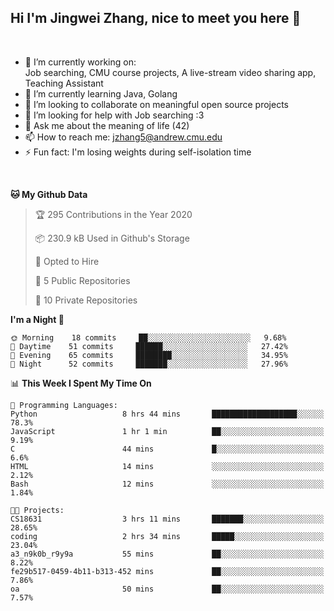 Hi I'm Jingwei Zhang, nice to meet you here 👋
---
<br>


- 🔭 I’m currently working on: <br>
    Job searching, CMU course projects, A live-stream video sharing app, Teaching Assistant
- 🌱 I’m currently learning Java, Golang
- 👯 I’m looking to collaborate on meaningful open source projects
- 🤔 I’m looking for help with Job searching :3
- 💬 Ask me about the meaning of life (42)
- 📫 How to reach me: jzhang5@andrew.cmu.edu
- ⚡ Fun fact: I'm losing weights during self-isolation time
<br>

<!--START_SECTION:waka-->
**🐱 My Github Data** 

> 🏆 295 Contributions in the Year 2020
 > 
> 📦 230.9 kB Used in Github's Storage 
 > 
> 💼 Opted to Hire
 > 
> 📜 5 Public Repositories
 > 
> 🔑 10 Private Repositories 

**I'm a Night 🦉** 

```text
🌞 Morning    18 commits     ██░░░░░░░░░░░░░░░░░░░░░░░   9.68% 
🌆 Daytime    51 commits     ██████░░░░░░░░░░░░░░░░░░░   27.42% 
🌃 Evening    65 commits     ████████░░░░░░░░░░░░░░░░░   34.95% 
🌙 Night      52 commits     ███████░░░░░░░░░░░░░░░░░░   27.96%

```


📊 **This Week I Spent My Time On** 

```text
💬 Programming Languages: 
Python                   8 hrs 44 mins       ███████████████████░░░░░░   78.3% 
JavaScript               1 hr 1 min          ██░░░░░░░░░░░░░░░░░░░░░░░   9.19% 
C                        44 mins             █░░░░░░░░░░░░░░░░░░░░░░░░   6.6% 
HTML                     14 mins             ░░░░░░░░░░░░░░░░░░░░░░░░░   2.12% 
Bash                     12 mins             ░░░░░░░░░░░░░░░░░░░░░░░░░   1.84%

🐱‍💻 Projects: 
CS18631                  3 hrs 11 mins       ███████░░░░░░░░░░░░░░░░░░   28.65% 
coding                   2 hrs 34 mins       █████░░░░░░░░░░░░░░░░░░░░   23.04% 
a3_n9k0b_r9y9a           55 mins             ██░░░░░░░░░░░░░░░░░░░░░░░   8.22% 
fe29b517-0459-4b11-b313-452 mins             ██░░░░░░░░░░░░░░░░░░░░░░░   7.86% 
oa                       50 mins             ██░░░░░░░░░░░░░░░░░░░░░░░   7.57%

```


<!--END_SECTION:waka-->
